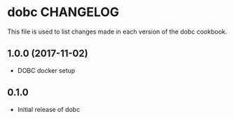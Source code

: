 dobc CHANGELOG
==============
This file is used to list changes made in each version of the
dobc cookbook.

1.0.0 (2017-11-02)
------------------
- DOBC docker setup

0.1.0
-----
- Initial release of dobc

